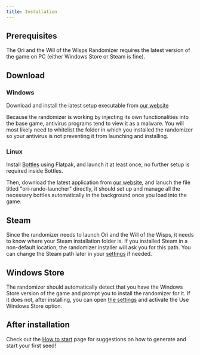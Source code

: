 ```yaml
---
title: Installation
---
```


## Prerequisites

The Ori and the Will of the Wisps Randomizer requires the latest version of the game on PC (either Windows Store or Steam is fine).

## Download

### Windows

Download and install the latest setup executable from [our website](https://wotw.orirando.com/)

Because the randomizer is working by injecting its own functionalities into the base game, antivirus programs tend to view it as a malware. You will most likely need to whitelist the folder in which you installed the randomizer so your antivirus is not preventing it from launching and installing.

### Linux

Install [Bottles](https://flathub.org/apps/com.usebottles.bottles) using Flatpak, and launch it at least once, no further setup is required inside Bottles.

Then, download the latest application from [our website](https://wotw.orirando.com/), and lanuch the file titled "ori-rando-launcher" directly, it should set up and manage all the necessary bottles automatically in the background once you load into the game.

## Steam

Since the randomizer needs to launch Ori and the Will of the Wisps, it needs to know where your Steam installation folder is. If you installed Steam in a non-default location, the randomizer installer will ask you for this path. You can change the Steam path later in your [settings](/features/settings) if needed.

## Windows Store

The randomizer should automatically detect that you have the Windows Store version of the game and prompt you to install the randomizer for it. If it does not, after installing, you can open [the settings](/features/settings) and activate the Use Windows Store option.

## After installation

Check out the [How to start](/how-to-start) page for suggestions on how to generate and start your first seed!
